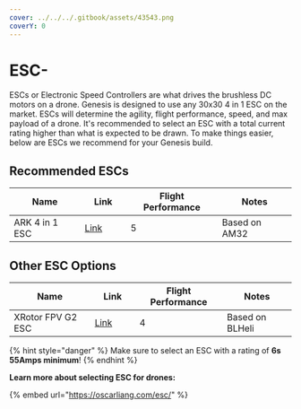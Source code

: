 ```yaml
---
cover: ../../../.gitbook/assets/43543.png
coverY: 0
---
```


# ESC-

ESCs or Electronic Speed Controllers are what drives the brushless DC motors on a drone. Genesis is designed to use any 30x30 4 in 1 ESC on the market. ESCs will determine the agility, flight performance, speed, and max payload of a drone. It's recommended to select an ESC with a total current rating higher than what is expected to be drawn. To make things easier, below are ESCs we recommend for your Genesis build.



## Recommended ESCs

<table><thead><tr><th>Name</th><th width="66">Link</th><th data-type="rating" data-max="5">Flight Performance</th><th>Notes</th></tr></thead><tbody><tr><td>ARK 4 in 1 ESC</td><td><a href="https://arkelectron.com/product/ark-4in1-esc/">Link</a></td><td>5</td><td>Based on AM32</td></tr></tbody></table>

## Other ESC Options

<table><thead><tr><th>Name</th><th width="64">Link</th><th data-type="rating" data-max="5">Flight Performance</th><th>Notes</th></tr></thead><tbody><tr><td>XRotor FPV G2 ESC</td><td><a href="https://www.brainfpv.com/product/xrotor-fpv-g2-esc-4in1-65a/">Link</a></td><td>4</td><td>Based on BLHeli</td></tr></tbody></table>

{% hint style="danger" %}
Make sure to select an ESC with a rating of **6s 55Amps minimum**!&#x20;
{% endhint %}



**Learn more about selecting ESC for drones:**

{% embed url="https://oscarliang.com/esc/" %}
